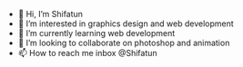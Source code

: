 - 👋 Hi, I’m Shifatun
- 👀 I’m interested in graphics design and web development
- 🌱 I’m currently learning web development
- 💞️ I’m looking to collaborate on photoshop and animation
- 📫 How to reach me inbox @Shifatun

<!---
Shifatun/Shifatun is a ✨ special ✨ repository because its `README.md` (this file) appears on your GitHub profile.
You can click the Preview link to take a look at your changes.
--->
